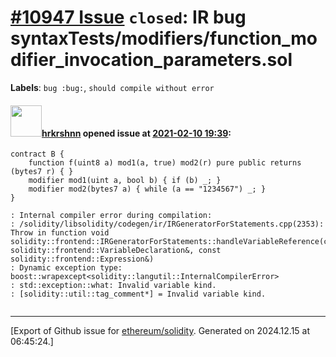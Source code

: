 # [\#10947 Issue](https://github.com/ethereum/solidity/issues/10947) `closed`: IR bug syntaxTests/modifiers/function_modifier_invocation_parameters.sol
**Labels**: `bug :bug:`, `should compile without error`


#### <img src="https://avatars.githubusercontent.com/u/13174375?u=52d702cb6bec53b561afa293cf9cd53ef7a63924&v=4" width="50">[hrkrshnn](https://github.com/hrkrshnn) opened issue at [2021-02-10 19:39](https://github.com/ethereum/solidity/issues/10947):

```
contract B {
    function f(uint8 a) mod1(a, true) mod2(r) pure public returns (bytes7 r) { }
    modifier mod1(uint a, bool b) { if (b) _; }
    modifier mod2(bytes7 a) { while (a == "1234567") _; }
}
```

```
: Internal compiler error during compilation:
: /solidity/libsolidity/codegen/ir/IRGeneratorForStatements.cpp(2353): Throw in function void solidity::frontend::IRGeneratorForStatements::handleVariableReference(const solidity::frontend::VariableDeclaration&, const solidity::frontend::Expression&)
: Dynamic exception type: boost::wrapexcept<solidity::langutil::InternalCompilerError>
: std::exception::what: Invalid variable kind.
: [solidity::util::tag_comment*] = Invalid variable kind.
  
```




-------------------------------------------------------------------------------



[Export of Github issue for [ethereum/solidity](https://github.com/ethereum/solidity). Generated on 2024.12.15 at 06:45:24.]
